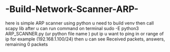 # -Build-Network-Scanner-ARP-
here is simple ARP scanner using python 
u need to build venv then call scapy lib
after u can run command on terminal sudo -E python3 ARP_SCANNER.py (ur python file name )
put ip u want to ping in or range of ip for example (192.168.1.100/24)
then u can see Received packets, answers, remaining 0 packets
